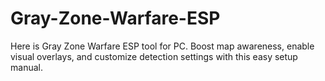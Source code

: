 # Gray-Zone-Warfare-ESP
Here is Gray Zone Warfare ESP tool for PC. Boost map awareness, enable visual overlays, and customize detection settings with this easy setup manual.
